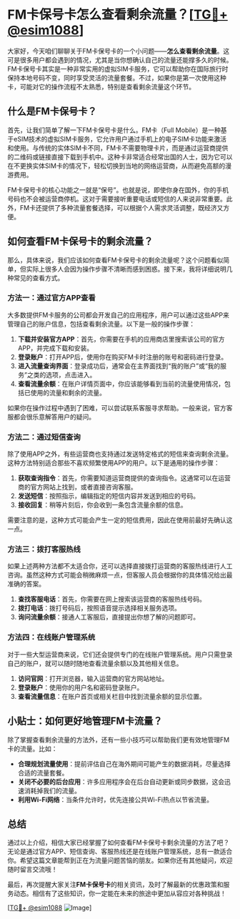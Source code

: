 # FM卡保号卡怎么查看剩余流量？[[TG💪+ @esim1088](https://t.me/s/esim1088)]

大家好，今天咱们聊聊关于FM卡保号卡的一个小问题——**怎么查看剩余流量**。这可是很多用户都会遇到的情况，尤其是当你想确认自己的流量还能撑多久的时候。FM卡保号卡其实是一种非常实用的虚拟SIM卡服务，它可以帮助你在国际旅行时保持本地号码不变，同时享受灵活的流量套餐。不过，如果你是第一次使用这种卡，可能对它的操作流程不太熟悉，特别是查看剩余流量这个环节。

## 什么是FM卡保号卡？

首先，让我们简单了解一下FM卡保号卡是什么。FM卡（Full Mobile）是一种基于eSIM技术的虚拟SIM卡服务，它允许用户通过手机上的电子SIM卡功能来激活和使用。与传统的实体SIM卡不同，FM卡不需要物理卡片，而是通过运营商提供的二维码或链接直接下载到手机中。这种卡非常适合经常出国的人士，因为它可以在不更换实体SIM卡的情况下，轻松切换到当地的网络运营商，从而避免高额的漫游费用。

FM卡保号卡的核心功能之一就是“保号”。也就是说，即使你身在国外，你的手机号码也不会被运营商停机。这对于需要接听重要电话或短信的人来说非常重要。此外，FM卡还提供了多种流量套餐选择，可以根据个人需求灵活调整，既经济又方便。

## 如何查看FM卡保号卡的剩余流量？

那么，具体来说，我们应该如何查看FM卡保号卡的剩余流量呢？这个问题看似简单，但实际上很多人会因为操作步骤不清晰而感到困惑。接下来，我将详细说明几种常见的查看方式。

### 方法一：通过官方APP查看

大多数提供FM卡服务的公司都会开发自己的应用程序，用户可以通过这些APP来管理自己的账户信息，包括查看剩余流量。以下是一般的操作步骤：

1. **下载并安装官方APP**：首先，你需要在手机的应用商店里搜索该公司的官方APP，并完成下载和安装。
2. **登录账户**：打开APP后，使用你在购买FM卡时注册的账号和密码进行登录。
3. **进入流量查询界面**：登录成功后，通常会在主界面找到“我的账户”或“我的服务”之类的选项，点击进入。
4. **查看流量余额**：在账户详情页面中，你应该能够看到当前的流量使用情况，包括已使用的流量和剩余的流量。

如果你在操作过程中遇到了困难，可以尝试联系客服寻求帮助。一般来说，官方客服都会很乐意解答用户的疑问。

### 方法二：通过短信查询

除了使用APP之外，有些运营商也支持通过发送特定格式的短信来查询剩余流量。这种方法特别适合那些不喜欢频繁使用APP的用户。以下是通用的操作步骤：

1. **获取查询指令**：首先，你需要知道运营商提供的查询指令。这通常可以在运营商的官方网站上找到，或者直接咨询客服。
2. **发送短信**：按照指示，编辑指定的短信内容并发送到相应的号码。
3. **接收回复**：稍等片刻后，你会收到一条包含流量余额的信息。

需要注意的是，这种方式可能会产生一定的短信费用，因此在使用前最好先确认这一点。

### 方法三：拨打客服热线

如果上述两种方法都不太适合你，还可以选择直接拨打运营商的客服热线进行人工咨询。虽然这种方式可能会稍微麻烦一点，但客服人员会根据你的具体情况给出最准确的答案。

1. **查找客服电话**：首先，你需要在网上搜索该运营商的客服热线号码。
2. **拨打电话**：拨打号码后，按照语音提示选择相关服务选项。
3. **询问流量余额**：接通人工客服后，直接提出你想了解的问题即可。

### 方法四：在线账户管理系统

对于一些大型运营商来说，它们还会提供专门的在线账户管理系统。用户只需登录自己的账户，就可以随时随地查看流量余额以及其他相关信息。

1. **访问官网**：打开浏览器，输入运营商的官方网站地址。
2. **登录账户**：使用你的用户名和密码登录账户。
3. **查看流量信息**：在账户首页或相关栏目中找到流量余额的显示位置。

## 小贴士：如何更好地管理FM卡流量？

除了掌握查看剩余流量的方法外，还有一些小技巧可以帮助我们更有效地管理FM卡的流量。比如：

- **合理规划流量使用**：提前评估自己在海外期间可能产生的数据消耗，尽量选择合适的流量套餐。
- **关闭不必要的后台应用**：许多应用程序会在后台自动更新或同步数据，这会迅速消耗掉我们的流量。
- **利用Wi-Fi网络**：当条件允许时，优先连接公共Wi-Fi热点以节省流量。

## 总结

通过以上介绍，相信大家已经掌握了如何查看FM卡保号卡剩余流量的方法了吧？无论是通过官方APP、短信查询、客服热线还是在线账户管理系统，总有一款适合你。希望这篇文章能帮到正在为流量问题苦恼的朋友。如果你还有其他疑问，欢迎随时留言交流哦！

最后，再次提醒大家关注**FM卡保号卡**的相关资讯，及时了解最新的优惠政策和服务动态。相信有了这些知识，你一定能在未来的旅途中更加从容应对各种挑战！

[[TG💪+ @esim1088](https://t.me/s/esim1088) ![Image](https://i.postimg.cc/4NQfJmqS/Snipaste-2025-05-13-00-14-12.png)]